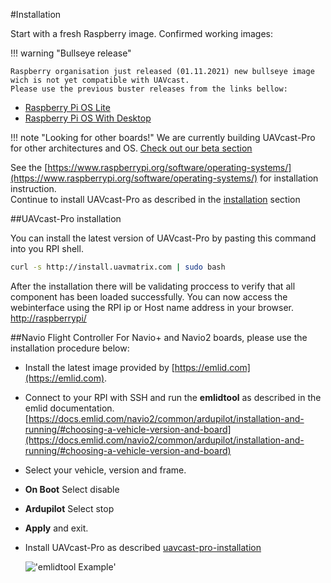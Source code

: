 #Installation

Start with a fresh Raspberry image.
Confirmed working images:

!!! warning "Bullseye release"

    Raspberry organisation just released (01.11.2021) new bullseye image wich is not yet compatible with UAVcast.
    Please use the previous buster releases from the links bellow:

- [Raspberry Pi OS Lite](https://downloads.raspberrypi.org/raspios_lite_armhf/images/raspios_lite_armhf-2021-05-28/2021-05-07-raspios-buster-armhf-lite.zip)
- [Raspberry Pi OS With Desktop](https://downloads.raspberrypi.org/raspios_armhf/images/raspios_armhf-2021-05-28/2021-05-07-raspios-buster-armhf.zip)


!!! note "Looking for other boards!"
    We are currently building UAVcast-Pro for other architectures and OS.
    [Check out our beta section](/pages/beta/)

See the [https://www.raspberrypi.org/software/operating-systems/](https://www.raspberrypi.org/software/operating-systems/) for installation instruction. <br>
Continue to install UAVcast-Pro as described in the [installation](/installation/#uavcast-pro-installation) section

##UAVcast-Pro installation


You can install the latest version of UAVcast-Pro by pasting this command into you RPI shell.

```bash
curl -s http://install.uavmatrix.com | sudo bash
```

After the installation there will be validating proccess to verify that all component has been loaded successfully.
You can now access the webinterface using the RPI ip or Host name address in your browser. [http://raspberrypi/](http://raspberrypi/)

##Navio Flight Controller
For Navio+ and Navio2 boards, please use the installation procedure below:

- Install the latest image provided by [https://emlid.com](https://emlid.com).
- Connect to your RPI with SSH and run the **emlidtool** as described in the emlid documentation.[https://docs.emlid.com/navio2/common/ardupilot/installation-and-running/#choosing-a-vehicle-version-and-board](https://docs.emlid.com/navio2/common/ardupilot/installation-and-running/#choosing-a-vehicle-version-and-board)
- Select your vehicle, version and frame.
- **On Boot** Select disable
- **Ardupilot** Select stop
- **Apply** and exit.
- Install UAVcast-Pro as described [uavcast-pro-installation](#uavcast-pro-installation)

  !['emlidtool Example'](images/pages/installation/emlidtool.jpg)
